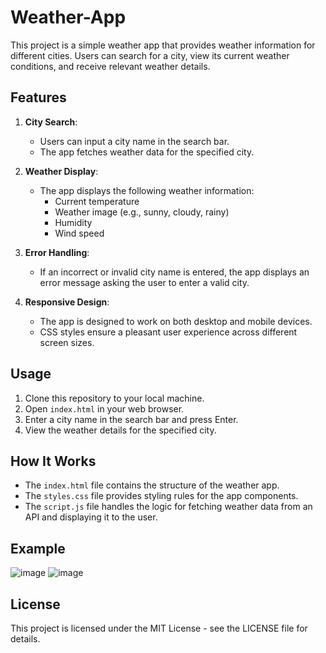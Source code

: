 # Weather-App


This project is a simple weather app that provides weather information for different cities. Users can search for a city, view its current weather conditions, and receive relevant weather details.

## Features

1. **City Search**:
   - Users can input a city name in the search bar.
   - The app fetches weather data for the specified city.

2. **Weather Display**:
   - The app displays the following weather information:
     - Current temperature
     - Weather image (e.g., sunny, cloudy, rainy)
     - Humidity
     - Wind speed
  

3. **Error Handling**:
   - If an incorrect or invalid city name is entered, the app displays an error message asking the user to enter a valid city.

4. **Responsive Design**:
   - The app is designed to work on both desktop and mobile devices.
   - CSS styles ensure a pleasant user experience across different screen sizes.

## Usage

1. Clone this repository to your local machine.
2. Open `index.html` in your web browser.
3. Enter a city name in the search bar and press Enter.
4. View the weather details for the specified city.

## How It Works

- The `index.html` file contains the structure of the weather app.
- The `styles.css` file provides styling rules for the app components.
- The `script.js` file handles the logic for fetching weather data from an API and displaying it to the user.

## Example

![image](https://github.com/NaragintiChanduPriya/Weather-App/assets/103315311/d5828126-19cb-4397-94d6-b1bd1426bedc)
![image](https://github.com/NaragintiChanduPriya/Weather-App/assets/103315311/f37df30a-b3dc-4700-a610-85986601204a)


## License

This project is licensed under the MIT License - see the LICENSE file for details.
